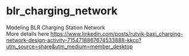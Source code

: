 # blr_charging_network
Modeling BLR Charging Station Network  
More details here https://www.linkedin.com/posts/rutvik-baxi_charging-network-design-activity-7154718867674533888-kkco?utm_source=share&utm_medium=member_desktop
